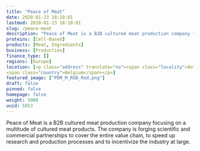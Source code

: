 ```yaml
---
title: "Peace of Meat"
date: 2020-01-23 18:10:01
lastmod: 2020-01-23 18:10:01
slug: /peace-meat
description: "Peace of Meat is a B2B cultured meat production company focusing on a multitude of cultured meat products. The company is forging scientific and commercial partnerships to cover the entire value chain, to speed up research and production processes and to incentivize the industry at large."
proteins: [Cell-Based]
products: [Meat, Ingredients]
business: [Production]
finance_type: []
regions: [Europe]
location: [<p class="address" translate="no"><span class="locality">Antwerpen</span><br>
<span class="country">Belgium</span></p>]
featured_image: ["POM_M_RGB_Red.png"]
draft: false
pinned: false
homepage: false
weight: 5000
uuid: 5853
---
```

<p>Peace of Meat is a B2B cultured meat production company focusing on a multitude of cultured meat products. The company is forging scientific and commercial partnerships to cover the entire value chain, to speed up research and production processes and to incentivize the industry at large.</p>
